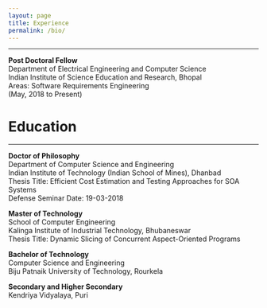 ```yaml
---
layout: page
title: Experience
permalink: /bio/
---
```

---
**Post Doctoral Fellow**<br>
Department of Electrical Engineering and Computer Science<br>
Indian Institute of Science Education and Research, Bhopal<br>
Areas: Software Requirements Engineering<br>
(May, 2018 to Present)

# Education
---
**Doctor of Philosophy** <br> 
Department of Computer Science and Engineering<br>
Indian Institute of Technology (Indian School of Mines), Dhanbad<br>
Thesis Title: Efficient Cost Estimation and Testing Approaches for SOA Systems<br>
Defense Seminar Date: 19-03-2018

**Master of Technology**<br>
School of Computer Engineering<br>
Kalinga Institute of Industrial Technology, Bhubaneswar<br>
Thesis Title: Dynamic Slicing of Concurrent Aspect-Oriented Programs
  
**Bachelor of Technology**<br>
Computer Science and Engineering<br>
Biju Patnaik University of Technology, Rourkela
  
**Secondary and Higher Secondary**<br>
Kendriya Vidyalaya, Puri
